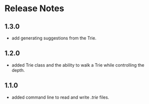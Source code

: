# Release Notes

## 1.3.0
- add generating suggestions from the Trie.

## 1.2.0
- added Trie class and the ability to walk a Trie while controlling the depth.

## 1.1.0
- added command line to read and write *.trie* files.

